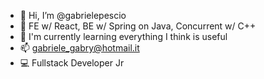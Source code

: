 - 👋 Hi, I’m @gabrielepescio
- 👀 FE w/ React, BE w/ Spring on Java, Concurrent w/ C++
- 🌱 I'm currently learning everything I think is useful
- 📫 gabriele_gabry@hotmail.it
- 💻 Fullstack Developer Jr


<!--- - 💞️ I’m looking to collaborate on ... --->
<!---
gabrielepescio/gabrielepescio is a ✨ special ✨ repository because its `README.md` (this file) appears on your GitHub profile.
You can click the Preview link to take a look at your changes.
--->
